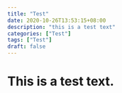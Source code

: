 ```yaml
---
title: "Test"
date: 2020-10-26T13:53:15+08:00
description: "this is a test text"
categories: ["Test"]
tags: ["Test"]
draft: false
---
```


# This is a test text.

